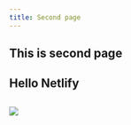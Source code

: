 ```yaml
---
title: Second page
---
```

## This is second page

## 

## Hello Netlify

## 

![](/upload/netlify_service.png)
